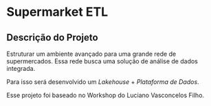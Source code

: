 # Supermarket ETL

## Descrição do Projeto

Estruturar um ambiente avançado para uma grande rede de supermercados. Essa rede busca uma solução
de análise de dados integrada. 

Para isso será desenvolvido um *Lakehouse* + *Plataforma de Dados*.

Esse projeto foi baseado no Workshop do Luciano Vasconcelos Filho.